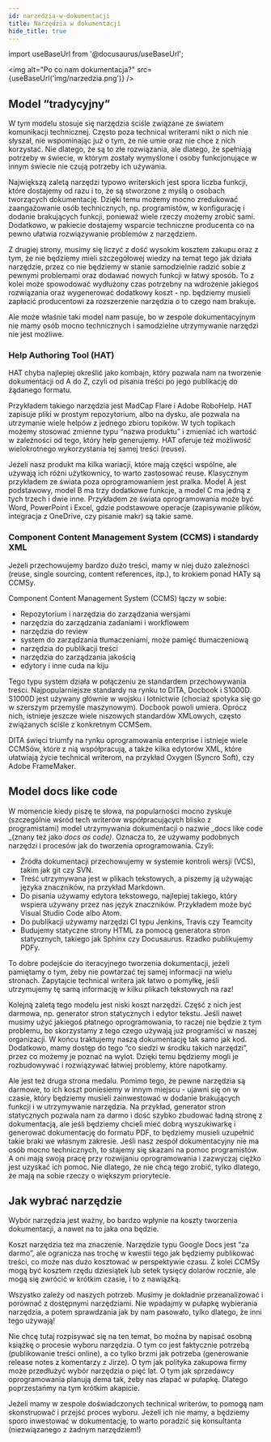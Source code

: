 ```yaml
---
id: narzedzia-w-dokumentacji
title: Narzędzia w dokumentacji
hide_title: true
---
```


import useBaseUrl from '@docusaurus/useBaseUrl';

<img alt="Po co nam dokumentacja?" src={useBaseUrl('img/narzedzia.png')} />

## Model “tradycyjny”

W tym modelu stosuje się narzędzia ściśle związane ze światem komunikacji
technicznej. Często poza technical writerami nikt o nich nie słyszał, nie
wspominając już o tym, że nie umie oraz nie chce z nich korzystać. Nie dlatego,
że są to złe rozwiązania, ale dlatego, że spełniają potrzeby w świecie, w którym
zostały wymyślone i osoby funkcjonujące w innym świecie nie czują potrzeby ich
używania.

Największą zaletą narzędzi typowo writerskich jest spora liczba funkcji, które
dostajemy od razu i to, że są stworzone z myślą o osobach tworzących
dokumentację. Dzięki temu możemy mocno zredukować zaangażowanie osób
technicznych, np. programistów, w konfigurację i dodanie brakujących funkcji,
ponieważ wiele rzeczy możemy zrobić sami. Dodatkowo, w pakiecie dostajemy
wsparcie techniczne producenta co na pewno ułatwia rozwiązywanie problemów z
narzędziem.

Z drugiej strony, musimy się liczyć z dość wysokim kosztem zakupu oraz z tym, że
nie będziemy mieli szczegółowej wiedzy na temat tego jak działa narzędzie, przez
co nie będziemy w stanie samodzielnie radzić sobie z pewnymi problemami oraz
dodawać nowych funkcji w łatwy sposób. To z kolei może spowodować wydłużony czas
potrzebny na wdrożenie jakiegoś rozwiązania oraz wygenerować dodatkowy koszt -
np. będziemy musieli zapłacić producentowi za rozszerzenie narzędzia o to czego
nam brakuje.

Ale może właśnie taki model nam pasuje, bo w zespole dokumentacyjnym nie mamy
osób mocno technicznych i samodzielne utrzymywanie narzędzi nie jest możliwe.

### Help Authoring Tool (HAT)

HAT chyba najlepiej określić jako kombajn, który pozwala nam na tworzenie
dokumentacji od A do Z, czyli od pisania treści po jego publikację do żądanego
formatu.

Przykładem takiego narzędzia jest MadCap Flare i Adobe RoboHelp. HAT zapisuje
pliki w prostym repozytorium, albo na dysku, ale pozwala na utrzymanie wiele
helpów z jednego zbioru topików. W tych topikach możemy stosować zmienne typu
“nazwa produktu” i zmieniać ich wartość w zależności od tego, który help
generujemy. HAT oferuje też możliwość wielokrotnego wykorzystania tej samej
treści (reuse).

Jeżeli nasz produkt ma kilka wariacji, które mają części wspólne, ale używają
ich różni użytkownicy, to warto zastosować reuse. Klasycznym przykładem ze
świata poza oprogramowaniem jest pralka. Model A jest podstawowy, model B ma
trzy dodatkowe funkcje, a model C ma jedną z tych trzech i dwie inne. Przykładem
ze świata oprogramowania może być Word, PowerPoint i Excel, gdzie podstawowe
operacje (zapisywanie plików, integracja z OneDrive, czy pisanie makr) są takie
same.

### Component Content Management System (CCMS) i standardy XML

Jeżeli przechowujemy bardzo dużo treści, mamy w niej dużo zależności (reuse,
single sourcing, content references, itp.), to krokiem ponad HATy są CCMSy.

Component Content Management System (CCMS) łączy w sobie:

-   Repozytorium i narzędzia do zarządzania wersjami
-   narzędzia do zarządzania zadaniami i workflowem
-   narzędzia do review
-   system do zarządzania tłumaczeniami, może pamięć tłumaczeniową
-   narzędzia do publikacji treści
-   narzędzia do zarządzania jakością
-   edytory i inne cuda na kiju

Tego typu system działa w połączeniu ze standardem przechowywania treści.
Najpopularniejsze standardy na rynku to DITA, Docbook i S1000D. S1000D jest
używany głównie w wojsku i lotnictwie (chociaż spotyka się go w szerszym
przemyśle maszynowym). Docbook powoli umiera. Oprócz nich, istnieje jeszcze
wiele niszowych standardów XMLowych, często związanych ściśle z konkretnym
CCMSem.

DITA święci triumfy na rynku oprogramowania enterprise i istnieje wiele CCMSów,
które z nią współpracują, a także kilka edytorów XML, które ułatwiają życie
technical writerom, na przykład Oxygen (Syncro Soft), czy Adobe FrameMaker.

## Model docs like code

W momencie kiedy piszę te słowa, na popularności mocno zyskuje (szczególnie
wśród tech writerów współpracujących blisko z programistami) model utrzymywania
dokumentacji o nazwie _docs like code _(znany też jako _docs as code)_. Oznacza
to, że używamy podobnych narzędzi i procesów jak do tworzenia oprogramowania.
Czyli:

-   Źródła dokumentacji przechowujemy w systemie kontroli wersji (VCS), takim
    jak git czy SVN.
-   Treść utrzymywana jest w plikach tekstowych, a piszemy ją używając języka
    znaczników, na przykład Markdown.
-   Do pisania używamy edytora tekstowego, najlepiej takiego, który wspiera
    używany przez nas język znaczników. Przykładem może być Visual Studio Code
    albo Atom.
-   Do publikacji używamy narzędzi CI typu Jenkins, Travis czy Teamcity
-   Budujemy statyczne strony HTML za pomocą generatora stron statycznych,
    takiego jak Sphinx czy Docusaurus. Rzadko publikujemy PDFy.

To dobre podejście do iteracyjnego tworzenia dokumentacji, jeżeli pamiętamy o
tym, żeby nie powtarzać tej samej informacji na wielu stronach. Zapytajcie
technical writera jak łatwo o pomyłkę, jeśli utrzymujemy tę samą informację w
kilku plikach tekstowych na raz!

Kolejną zaletą tego modelu jest niski koszt narzędzi. Część z nich jest darmowa,
np. generator stron statycznych i edytor tekstu. Jeśli nawet musimy użyć
jakiegoś płatnego oprogramowania, to raczej nie będzie z tym problemu, bo
skorzystamy z tego czego używają już programiści w naszej organizacji. W końcu
traktujemy naszą dokumentację tak samo jak kod. Dodatkowo, mamy dostęp do tego
“co siedzi w środku takich narzędzi”, przez co możemy je poznać na wylot. Dzięki
temu będziemy mogli je rozbudowywać i rozwiązywać łatwiej problemy, które
napotkamy.

Ale jest też druga strona medalu. Pomimo tego, że pewne narzędzia są darmowe, to
ich koszt poniesiemy w innym miejscu - ujawni się on w czasie, który będziemy
musieli zainwestować w dodanie brakujących funkcji i w utrzymywanie narzędzia.
Na przykład, generator stron statycznych pozwala nam za darmo i dość szybko
zbudować ładną stronę z dokumentacją, ale jeśli będziemy chcieli mieć dobrą
wyszukiwarkę i generować dokumentację do formatu PDF, to będziemy musieli
uzupełnić takie braki we własnym zakresie. Jeśli nasz zespół dokumentacyjny nie
ma osób mocno technicznych, to stajemy się skazani na pomoc programistów. A oni
mają swoją pracę przy rozwijaniu oprogramowania i zazwyczaj ciężko jest uzyskać
ich pomoc. Nie dlatego, że nie chcą tego zrobić, tylko dlatego, że mają na sobie
rzeczy o większym priorytecie.

## Jak wybrać narzędzie

Wybór narzędzia jest ważny, bo bardzo wpłynie na koszty tworzenia dokumentacji,
a nawet na to jaka ona będzie.

Koszt narzędzia też ma znaczenie. Narzędzie typu Google Docs jest “za darmo”,
ale ogranicza nas trochę w kwestii tego jak będziemy publikować treści, co może
nas dużo kosztować w perspektywie czasu. Z kolei CCMSy mogą być kosztem rzędu
dziesiątek lub setek tysięcy dolarów rocznie, ale mogą się zwrócić w krótkim
czasie, i to z nawiązką.

Wszystko zależy od naszych potrzeb. Musimy je dokładnie przeanalizować i
porównać z dostępnymi narzędziami. Nie wpadajmy w pułapkę wybierania narzędzia,
a potem sprawdzania jak by nam pasowało, tylko dlatego, że inni tego używają!

Nie chcę tutaj rozpisywać się na ten temat, bo można by napisać osobną książkę o
procesie wyboru narzędzia. O tym co jest faktycznie potrzebą (publikowanie
treści online), a co tylko brzmi jak potrzeba (generowanie release notes z
komentarzy z Jirze). O tym jak polityka zakupowa firmy może przedłużyć wybór
narzędzia o pięć lat. O tym jak sprzedawcy oprogramowania planują dema tak, żeby
nas złapać w pułapkę. Dlatego poprzestańmy na tym krótkim akapicie.

Jeżeli mamy w zespole doświadczonych technical writerów, to pomogą nam
skonstruować i przejść proces wyboru. Jeżeli ich nie mamy, a będziemy sporo
inwestować w dokumentację, to warto poradzić się konsultanta (niezwiązanego z
żadnym narzędziem!)
